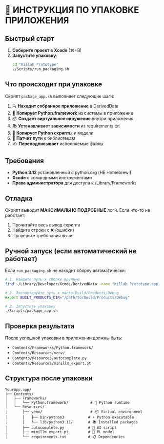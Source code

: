 # 🚀 ИНСТРУКЦИЯ ПО УПАКОВКЕ ПРИЛОЖЕНИЯ

## Быстрый старт

1. **Соберите проект в Xcode** (⌘+B)
2. **Запустите упаковку**:
   ```bash
   cd "Killah Prototype"
   ./Scripts/run_packaging.sh
   ```

## Что происходит при упаковке

Скрипт `package_app.sh` выполняет следующие шаги:

1. 🔍 **Находит собранное приложение** в DerivedData
2. 🐍 **Копирует Python.framework** из системы в приложение
3. 📦 **Создает виртуальное окружение** внутри приложения
4. 📚 **Устанавливает зависимости** из requirements.txt
5. 📄 **Копирует Python скрипты** и модели
6. 🔧 **Патчит пути** к библиотекам
7. ✍️ **Переподписывает** исполняемые файлы

## Требования

- **Python 3.12** установленный с python.org (НЕ Homebrew!)
- **Xcode** с командными инструментами
- **Права администратора** для доступа к /Library/Frameworks

## Отладка

Скрипт выводит **МАКСИМАЛЬНО ПОДРОБНЫЕ** логи. Если что-то не работает:

1. Прочитайте весь вывод скрипта
2. Найдите строки с ❌ (ошибки)
3. Проверьте требования выше

## Ручной запуск (если автоматический не работает)

Если `run_packaging.sh` не находит сборку автоматически:

```bash
# 1. Найдите путь к сборке вручную
find ~/Library/Developer/Xcode/DerivedData -name "Killah Prototype.app" -type d

# 2. Экспортируйте путь к папке Build/Products/Debug
export BUILT_PRODUCTS_DIR="/path/to/Build/Products/Debug"

# 3. Запустите упаковку
./Scripts/package_app.sh
```

## Проверка результата

После успешной упаковки в приложении должны быть:
- `Contents/Frameworks/Python.framework/`
- `Contents/Resources/venv/`
- `Contents/Resources/autocomplete.py`
- `Contents/Resources/minillm_export.pt`

## Структура после упаковки

```
YourApp.app/
├── Contents/
│   ├── Frameworks/
│   │   └── Python.framework/          # 🐍 Python runtime
│   └── Resources/
│       ├── venv/                      # 📦 Virtual environment
│       │   ├── bin/python3           # ⚡ Python executable
│       │   └── lib/python3.12/       # 📚 Installed packages
│       ├── autocomplete.py           # 🤖 AI script
│       ├── minillm_export.pt         # 🧠 ML model
│       └── requirements.txt          # 📋 Dependencies
```
